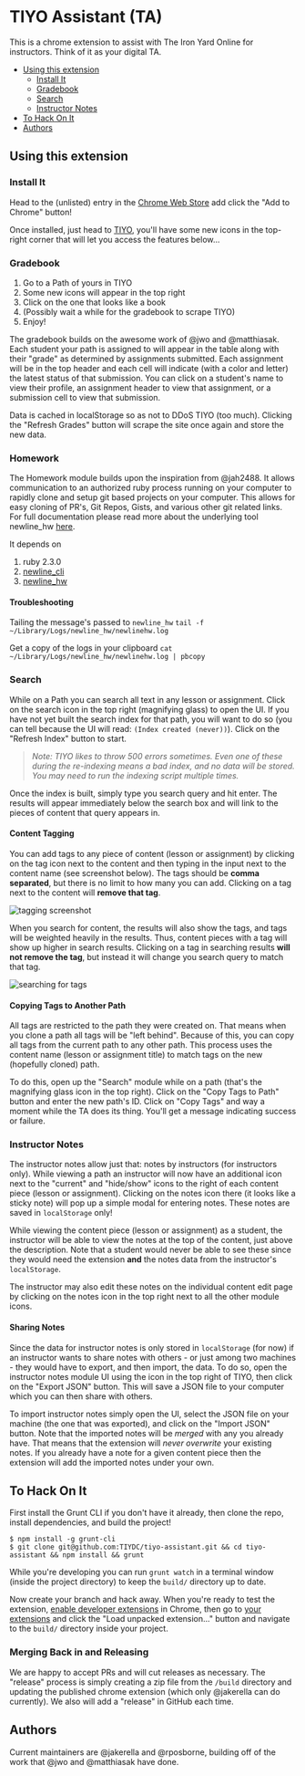 # TIYO Assistant (TA)

This is a chrome extension to assist with The Iron Yard Online for instructors. Think of it as your digital TA.

* [Using this extension](#using-this-extension)
  * [Install It](#install-it)
  * [Gradebook](#gradebook)
  * [Search](#search)
  * [Instructor Notes](#instructor-notes)
* [To Hack On It](#to-hack-on-it)
* [Authors](#authors)

## Using this extension

### Install It

Head to the (unlisted) entry in the [Chrome Web Store](https://chrome.google.com/webstore/detail/tiyo-assistant/fnhanbdccpjnnoohoppkeejljjljihcc?authuser=0) add click the "Add to Chrome" button!

Once installed, just head to [TIYO](https://online.theironyard.com), you'll have some new icons in the top-right corner that will let you access the features below...

### Gradebook

1. Go to a Path of yours in TIYO
1. Some new icons will appear in the top right
1. Click on the one that looks like a book
1. (Possibly wait a while for the gradebook to scrape TIYO)
1. Enjoy!

The gradebook builds on the awesome work of @jwo and @matthiasak. Each student your path is assigned to will appear in the table along with their "grade" as determined by assignments submitted. Each assignment will be in the top header and each cell will indicate (with a color and letter) the latest status of that submission. You can click on a student's name to view their profile, an assignment header to view that assignment, or a submission cell to view that submission.

Data is cached in localStorage so as not to DDoS TIYO (too much). Clicking the "Refresh Grades" button will scrape the site once again and store the new data.

### Homework

The Homework module builds upon the inspiration from @jah2488.  It allows communication to an authorized ruby process running on your computer to rapidly clone and setup git based projects on your computer.  This allows for easy cloning of PR's, Git Repos, Gists, and various other git related links.  For full documentation please read more about the underlying tool newline_hw [here](https://github.com/TIYDC/newline_hw#newlinehw).

It depends on

1. ruby 2.3.0
2. [newline_cli](https://github.com/theironyard/newline_cli)
3. [newline_hw](https://github.com/tiydc/newline_hw)

#### Troubleshooting
Tailing the message's passed to `newline_hw`
`tail -f ~/Library/Logs/newline_hw/newlinehw.log`

Get a copy of the logs in your clipboard
`cat ~/Library/Logs/newline_hw/newlinehw.log | pbcopy`

### Search

While on a Path you can search all text in any lesson or assignment. Click on the search icon in the top right (magnifying glass) to open the UI. If you have not yet built the search index for that path, you will want to do so (you can tell because the UI will read: `(Index created (never))`). Click on the "Refresh Index" button to start.

> _Note: TIYO likes to throw 500 errors sometimes. Even one of these during the re-indexing means a bad index, and no data will be stored. You may need to run the indexing script multiple times._

Once the index is built, simply type you search query and hit enter. The results will appear immediately below the search box and will link to the pieces of content that query appears in.

#### Content Tagging

You can add tags to any piece of content (lesson or assignment) by clicking on the tag icon next to the content and then typing in the input next to the content name (see screenshot below). The tags should be **comma separated**, but there is no limit to how many you can add. Clicking on a tag next to the content will **remove that tag**.

![tagging screenshot](http://i.imgur.com/RvW3yIw.png)

When you search for content, the results will also show the tags, and tags will be weighted heavily in the results. Thus, content pieces with a tag will show up higher in search results. Clicking on a tag in searching results **will not remove the tag**, but instead it will change you search query to match that tag.

![searching for tags](http://i.imgur.com/PAxlPe6.png)

#### Copying Tags to Another Path

All tags are restricted to the path they were created on. That means when you clone a path all tags will be "left behind". Because of this, you can copy all tags from the current path to any other path. This process uses the content name (lesson or assignment title) to match tags on the new (hopefully cloned) path.

To do this, open up the "Search" module while on a path (that's the magnifying glass icon in the top right). Click on the "Copy Tags to Path" button and enter the new path's ID. Click on "Copy Tags" and way a moment while the TA does its thing. You'll get a message indicating success or failure.

### Instructor Notes

The instructor notes allow just that: notes by instructors (for instructors only). While viewing a path an instructor will now have an additional icon next to the "current" and "hide/show" icons to the right of each content piece (lesson or assignment). Clicking on the notes icon there (it looks like a sticky note) will pop up a simple modal for entering notes. These notes are saved in `localStorage` only!

While viewing the content piece (lesson or assignment) as a student, the instructor will be able to view the notes at the top of the content, just above the description. Note that a student would never be able to see these since they would need the extension **and** the notes data from the instructor's `localStorage`.

The instructor may also edit these notes on the individual content edit page by clicking on the notes icon in the top right next to all the other module icons.

#### Sharing Notes

Since the data for instructor notes is only stored in `localStorage` (for now) if an instructor wants to share notes with others - or just among two machines - they would have to export, and then import, the data. To do so, open the instructor notes module UI using the icon in the top right of TIYO, then click on the "Export JSON" button. This will save a JSON file to your computer which you can then share with others.

To import instructor notes simply open the UI, select the JSON file on your machine (the one that was exported), and click on the "Import JSON" button. Note that the imported notes will be _merged_ with any you already have. That means that the extension will _never overwrite_ your existing notes. If you already have a note for a given content piece then the extension will add the imported notes under your own.

## To Hack On It

First install the Grunt CLI if you don't have it already, then clone the repo, install dependencies, and build the project!

```
$ npm install -g grunt-cli
$ git clone git@github.com:TIYDC/tiyo-assistant.git && cd tiyo-assistant && npm install && grunt
```

While you're developing you can run `grunt watch` in a terminal window (inside the project directory) to keep the `build/` directory up to date.

Now create your branch and hack away. When you're ready to test the extension, [enable developer extensions](https://developer.chrome.com/extensions/faq#faq-dev-01) in Chrome, then go to [your extensions](chrome://extensions/) and click the "Load unpacked extension..." button and navigate to the `build/` directory inside your project.

### Merging Back in and Releasing

We are happy to accept PRs and will cut releases as necessary. The "release" process is simply creating a zip file from the `/build` directory and updating the published chrome extension (which only @jakerella can do currently). We also will add a "release" in GitHub each time.

## Authors

Current maintainers are @jakerella and @rposborne, building off of the work that @jwo and @matthiasak have done.

